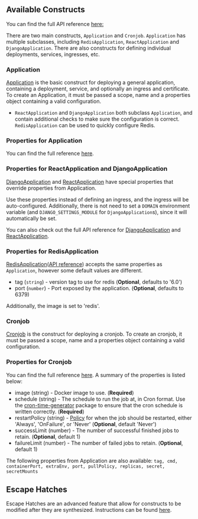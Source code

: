 ## Available Constructs

You can find the full API reference [here:](https://kittyhawk.pennlabs.org/) 

There are two main constructs, `Application` and `Cronjob`. `Application` has multiple subclasses, including `RedisApplication`, `ReactApplication` and `DjangoApplication`. There are also constructs for defining individual deployments, services, ingresses, etc. 

### Application

[Application](lib/application/base.d.ts) is the basic construct for deploying a general application, containing a deployment, service, and optionally an ingress and certificate. To create an Application, it must be passed a scope, name and a properties object containing a valid configuration. 
  - `ReactApplication` and `DjangoApplication` both subclass `Application`, and contain additional checks to make sure the configuration is correct. `RedisApplication` can be used to quickly configure Redis. 


### Properties for Application
You can find the full reference [here](https://kittyhawk.pennlabs.org/interfaces/application_base.ApplicationProps.html).

### Properties for ReactApplication and DjangoApplication
[DjangoApplication](lib/application/django.d.ts) and [ReactApplication](lib/application/react.d.ts) have special properties that override properties from Application.

Use these properties instead of defining an ingress, and the ingress will be auto-configured. Additionally, there is not need to set a `DOMAIN` environment variable (and `DJANGO_SETTINGS_MODULE` for `DjangoApplication`s), since it will automatically be set. 

You can also check out the full API reference for [DjangoApplication](https://kittyhawk.pennlabs.org/interfaces/application_django.DjangoApplicationProps.html) and [ReactApplication](https://kittyhawk.pennlabs.org/interfaces/application_react.ReactApplicationProps.html).

### Properties for RedisApplication

[RedisApplication](lib/application/redis.d.ts)([API reference](https://kittyhawk.pennlabs.org/interfaces/application_redis.RedisApplicationProps.html)) accepts the same properties as `Application`, however some default values are different.
- tag (`string`) - version tag to use for redis  (**Optional**, defaults to '6.0')
- port (`number`) - Port exposed by the application. (**Optional**, defaults to 6379)

Additionally, the image is set to 'redis'.

### Cronjob

[Cronjob](lib/cronjob.d.ts) is the construct for deploying a cronjob. To create an cronjob, it must be passed a scope, name and a properties object containing a valid configuration. 
### Properties for Cronjob
You can find the full reference [here](https://kittyhawk.pennlabs.org/interfaces/_cronjob_.cronjobprops.html). A summary of the properties is listed below:
- image (string) - Docker image to use. (**Required**)
- schedule (string) - The schedule to run the job at, in Cron format. Use the [cron-time-generator](https://www.npmjs.com/package/cron-time-generator) package to ensure that the cron schedule is written correctly.  (**Required**)
- restartPolicy (string) - [Policy](https://kubernetes.io/docs/concepts/workloads/controllers/job/#handling-pod-and-container-failures) for when the job should be restarted, either 'Always', 'OnFailure', or 'Never' (**Optional**, default 'Never')
- successLimit (number) - The number of successful finished jobs to retain. (**Optional**, default 1)
- failureLimit (number) - The number of failed jobs to retain. (**Optional**, default 1)

The following properties from Application are also available: ```tag, cmd, containerPort, extraEnv, port, pullPolicy, replicas, secret, secretMounts```


## Escape Hatches

Escape Hatches are an advanced feature that allow for constructs to be modified after they are synthesized. Instructions can be found [here](https://github.com/awslabs/cdk8s/blob/master/docs/concepts/escape-hatches.md).